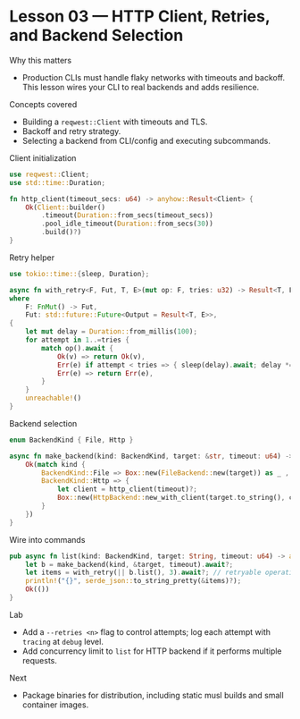 # Lesson 03 — HTTP Client, Retries, and Backend Selection

Why this matters
- Production CLIs must handle flaky networks with timeouts and backoff. This lesson wires your CLI to real backends and adds resilience.

Concepts covered
- Building a `reqwest::Client` with timeouts and TLS.
- Backoff and retry strategy.
- Selecting a backend from CLI/config and executing subcommands.

Client initialization
```rust
use reqwest::Client;
use std::time::Duration;

fn http_client(timeout_secs: u64) -> anyhow::Result<Client> {
    Ok(Client::builder()
        .timeout(Duration::from_secs(timeout_secs))
        .pool_idle_timeout(Duration::from_secs(30))
        .build()?)
}
```

Retry helper
```rust
use tokio::time::{sleep, Duration};

async fn with_retry<F, Fut, T, E>(mut op: F, tries: u32) -> Result<T, E>
where
    F: FnMut() -> Fut,
    Fut: std::future::Future<Output = Result<T, E>>,
{
    let mut delay = Duration::from_millis(100);
    for attempt in 1..=tries {
        match op().await {
            Ok(v) => return Ok(v),
            Err(e) if attempt < tries => { sleep(delay).await; delay *= 2; }
            Err(e) => return Err(e),
        }
    }
    unreachable!()
}
```

Backend selection
```rust
enum BackendKind { File, Http }

async fn make_backend(kind: BackendKind, target: &str, timeout: u64) -> anyhow::Result<Box<dyn Backend>> {
    Ok(match kind {
        BackendKind::File => Box::new(FileBackend::new(target)) as _ ,
        BackendKind::Http => {
            let client = http_client(timeout)?;
            Box::new(HttpBackend::new_with_client(target.to_string(), client)) as _
        }
    })
}
```

Wire into commands
```rust
pub async fn list(kind: BackendKind, target: String, timeout: u64) -> anyhow::Result<()> {
    let b = make_backend(kind, &target, timeout).await?;
    let items = with_retry(|| b.list(), 3).await?; // retryable operation
    println!("{}", serde_json::to_string_pretty(&items)?);
    Ok(())
}
```

Lab
- Add a `--retries <n>` flag to control attempts; log each attempt with `tracing` at `debug` level.
- Add concurrency limit to `list` for HTTP backend if it performs multiple requests.

Next
- Package binaries for distribution, including static musl builds and small container images.


